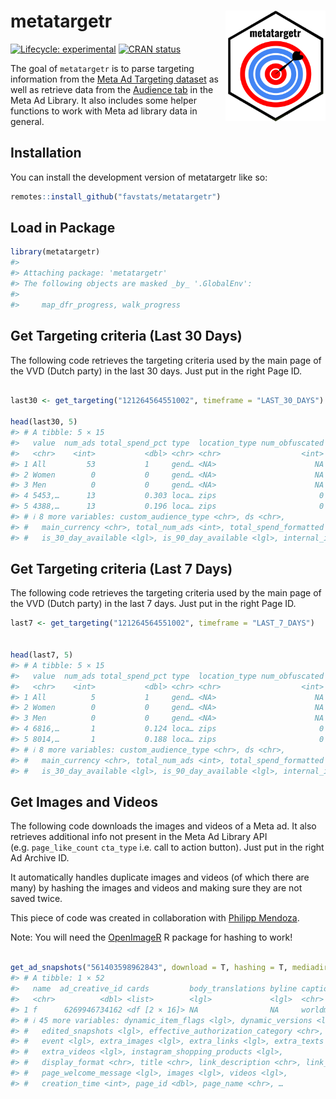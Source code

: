 
# metatargetr <img src="man/figures/metatargetr_logo.png" width="160px" align="right"/>

<!-- README.md is generated from README.Rmd. Please edit that file -->
<!-- badges: start -->

[![Lifecycle:
experimental](https://img.shields.io/badge/lifecycle-experimental-orange.svg)](https://lifecycle.r-lib.org/articles/stages.html#experimental)
[![CRAN
status](https://www.r-pkg.org/badges/version/metatargetr)](https://CRAN.R-project.org/package=metatargetr)
<!-- badges: end -->

The goal of `metatargetr` is to parse targeting information from the
[Meta Ad Targeting
dataset](https://developers.facebook.com/docs/fort-ads-targeting-dataset/)
as well as retrieve data from the [Audience
tab](https://www.facebook.com/ads/library/?active_status=all&ad_type=political_and_issue_ads&country=NL&view_all_page_id=175740570505&sort_data%5Bdirection%5D=desc&sort_data%5Bmode%5D=relevancy_monthly_grouped&search_type=page&media_type=all)
in the Meta Ad Library. It also includes some helper functions to work with Meta ad library data in general.

## Installation

You can install the development version of metatargetr like so:

``` r
remotes::install_github("favstats/metatargetr")
```

## Load in Package

``` r
library(metatargetr)
#> 
#> Attaching package: 'metatargetr'
#> The following objects are masked _by_ '.GlobalEnv':
#> 
#>     map_dfr_progress, walk_progress
```

## Get Targeting criteria (Last 30 Days)

The following code retrieves the targeting criteria used by the main
page of the VVD (Dutch party) in the last 30 days. Just put in the right
Page ID.

``` r

last30 <- get_targeting("121264564551002", timeframe = "LAST_30_DAYS")

head(last30, 5)
#> # A tibble: 5 × 15
#>   value  num_ads total_spend_pct type  location_type num_obfuscated is_exclusion
#>   <chr>    <int>           <dbl> <chr> <chr>                  <int> <lgl>       
#> 1 All         53           1     gend… <NA>                      NA NA          
#> 2 Women        0           0     gend… <NA>                      NA NA          
#> 3 Men          0           0     gend… <NA>                      NA NA          
#> 4 5453,…      13           0.303 loca… zips                       0 FALSE       
#> 5 4388,…      13           0.196 loca… zips                       0 FALSE       
#> # ℹ 8 more variables: custom_audience_type <chr>, ds <chr>,
#> #   main_currency <chr>, total_num_ads <int>, total_spend_formatted <chr>,
#> #   is_30_day_available <lgl>, is_90_day_available <lgl>, internal_id <chr>
```

## Get Targeting criteria (Last 7 Days)

The following code retrieves the targeting criteria used by the main
page of the VVD (Dutch party) in the last 7 days. Just put in the right
Page ID.

``` r
last7 <- get_targeting("121264564551002", timeframe = "LAST_7_DAYS")


head(last7, 5)
#> # A tibble: 5 × 15
#>   value  num_ads total_spend_pct type  location_type num_obfuscated is_exclusion
#>   <chr>    <int>           <dbl> <chr> <chr>                  <int> <lgl>       
#> 1 All          5           1     gend… <NA>                      NA NA          
#> 2 Women        0           0     gend… <NA>                      NA NA          
#> 3 Men          0           0     gend… <NA>                      NA NA          
#> 4 6816,…       1           0.124 loca… zips                       0 FALSE       
#> 5 8014,…       1           0.188 loca… zips                       0 FALSE       
#> # ℹ 8 more variables: custom_audience_type <chr>, ds <chr>,
#> #   main_currency <chr>, total_num_ads <int>, total_spend_formatted <chr>,
#> #   is_30_day_available <lgl>, is_90_day_available <lgl>, internal_id <chr>
```

## Get Images and Videos

The following code downloads the images and videos of a Meta ad. It also
retrieves additional info not present in the Meta Ad Library API
(e.g. `page_like_count` `cta_type` i.e. call to action button). Just put
in the right Ad Archive ID.

It automatically handles duplicate images and videos (of which there are
many) by hashing the images and videos and making sure they are not
saved twice.

This piece of code was created in collaboration with [Philipp
Mendoza](https://www.uva.nl/en/profile/m/e/p.m.mendoza/p.m.mendoza.html).

Note: You will need the [OpenImageR](https://github.com/mlampros/OpenImageR) R package for hashing to work!

``` r

get_ad_snapshots("561403598962843", download = T, hashing = T, mediadir = "data/media")
#> # A tibble: 1 × 52
#>   name  ad_creative_id cards         body_translations byline caption   cta_text
#>   <chr>          <dbl> <list>        <lgl>             <lgl>  <chr>     <lgl>   
#> 1 f      6269946734162 <df [2 × 16]> NA                NA     worldmil… NA      
#> # ℹ 45 more variables: dynamic_item_flags <lgl>, dynamic_versions <lgl>,
#> #   edited_snapshots <lgl>, effective_authorization_category <chr>,
#> #   event <lgl>, extra_images <lgl>, extra_links <lgl>, extra_texts <lgl>,
#> #   extra_videos <lgl>, instagram_shopping_products <lgl>,
#> #   display_format <chr>, title <chr>, link_description <chr>, link_url <chr>,
#> #   page_welcome_message <lgl>, images <lgl>, videos <lgl>,
#> #   creation_time <int>, page_id <dbl>, page_name <chr>, …
```
